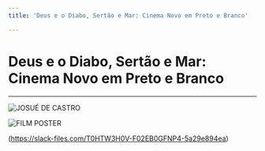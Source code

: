 ```yaml
---
title: 'Deus e o Diabo, Sertão e Mar: Cinema Novo em Preto e Branco'

---
```


# Deus e o Diabo, Sertão e Mar: Cinema Novo em Preto e Branco



---

![JOSUÉ DE CASTRO](https://i.imgur.com/zMG64pw.png)


![FILM POSTER](https://d3swacfcujrr1g.cloudfront.net/img/uploads/2016/04/Deus_e_o_diabo_cartaz.jpg)

(https://slack-files.com/T0HTW3H0V-F02EB0GFNP4-5a29e894ea)




